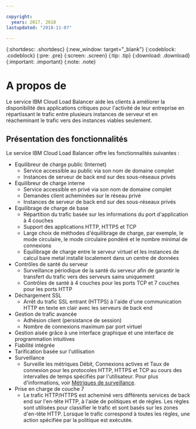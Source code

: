```yaml
---

copyright:
  years: 2017, 2018
lastupdated: "2018-11-07"

---
```


{:shortdesc: .shortdesc}
{:new_window: target="_blank"}
{:codeblock: .codeblock}
{:pre: .pre}
{:screen: .screen}
{:tip: .tip}
{:download: .download}
{:important: .important}
{:note: .note}

# A propos de

Le service IBM Cloud Load Balancer aide les clients à améliorer la disponibilité des applications critiques pour l'activité de leur entreprise en répartissant le trafic entre plusieurs instances de serveur et en réacheminant le trafic vers des instances viables seulement.

## Présentation des fonctionnalités
Le service IBM Cloud Load Balancer offre les fonctionnalités suivantes :

* Equilibreur de charge public (Internet)
	* Service accessible au public via son nom de domaine complet
	* Instances de serveur de back end sur des sous-réseaux privés
* Equilibreur de charge interne
	* Service accessible en privé via son nom de domaine complet
	* Demandes client acheminées sur le réseau privé
	* Instances de serveur de back end sur des sous-réseaux privés
* Equilibrage de charge de base
	* Répartition du trafic basée sur les informations du port d'application à 4 couches
	* Support des applications HTTP, HTTPS et TCP 
	* Large choix de méthodes d'équilibrage de charge, par exemple, le mode circulaire, le mode circulaire pondéré et le nombre minimal de connexions
	* Equilibrage de charge entre le serveur virtuel et les instances de calcul bare metal installé localement dans un centre de données
* Contrôles de santé du serveur
	* Surveillance périodique de la santé du serveur afin de garantir le transfert du trafic vers des serveurs sains uniquement 
	* Contrôles de santé à 4 couches pour les ports TCP et 7 couches pour les ports HTTP 
* Déchargement SSL
	* Arrêt du trafic SSL entrant (HTTPS) à l'aide d'une communication HTTP en texte en clair avec les serveurs de back end
* Gestion de trafic avancée
	* Adhésion client (persistance de session)
	* Nombre de connexions maximum par port virtuel
* Gestion aisée grâce à une interface graphique et une interface de programmation intuitives
* Fiabilité intégrée 
* Tarification basée sur l'utilisation 
* Surveillance
    * Surveille les métriques Débit, Connexions actives et Taux de connexion pour les protocoles HTTP, HTTPS et TCP au cours des intervalles de temps spécifiés par l'utilisateur. Pour plus d'informations, voir [Métriques de surveillance](monitoring-metrics.html).
* Prise en charge de couche 7
    * Le trafic HTTP/HTTPS est acheminé vers différents services de back end sur l'en-tête HTTP, à l'aide de politiques et de règles. Les règles sont utilisées pour classifier le trafic et sont basés sur les zones d'en-tête HTTP. Lorsque le trafic correspond à toutes les règles, une action spécifiée par la politique est exécutée.     
